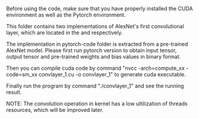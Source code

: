 Before using the code, make sure that you have properly installed the CUDA environment as well as the Pytorch environment. 

This folder contains two implementations of AlexNet's first convolutional layer, which are located in the <cuda-code> and <pytorch-code> respectively.

The implementation in pytorch-code folder is extracted from a pre-trained AlexNet model. Please first run pytorch version to obtain input tensor, output tensor and pre-trained weights and bias values in binary format.

Then you can compile cuda code by command "nvcc -arch=compute_xx -code=sm_xx convlayer_1.cu -o convlayer_1" to generate cuda executable.

Finally run the program by command "./convlayer_1" and see the running result.

NOTE: The convolution operation in kernel has a low ultilization of threads resources, which will be improved later.
